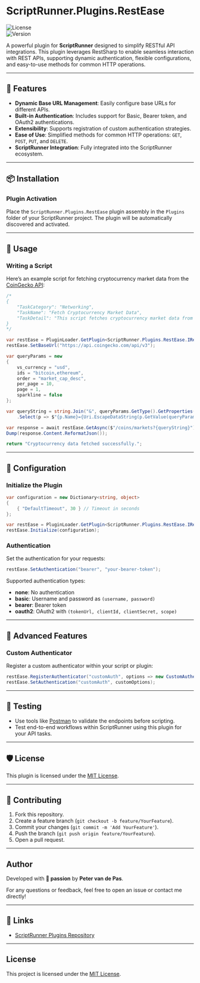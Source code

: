# ScriptRunner.Plugins.RestEase

![License](https://img.shields.io/badge/license-MIT-green)  
![Version](https://img.shields.io/badge/version-1.0.0-blue)

A powerful plugin for **ScriptRunner** designed to simplify RESTful API integrations. This plugin leverages RestSharp to enable seamless interaction with REST APIs, supporting dynamic authentication, flexible configurations, and easy-to-use methods for common HTTP operations.

---

## 🚀 Features

- **Dynamic Base URL Management**: Easily configure base URLs for different APIs.
- **Built-in Authentication**: Includes support for Basic, Bearer token, and OAuth2 authentications.
- **Extensibility**: Supports registration of custom authentication strategies.
- **Ease of Use**: Simplified methods for common HTTP operations: `GET`, `POST`, `PUT`, and `DELETE`.
- **ScriptRunner Integration**: Fully integrated into the ScriptRunner ecosystem.

---

## 📦 Installation

### Plugin Activation
Place the `ScriptRunner.Plugins.RestEase` plugin assembly in the `Plugins` folder of your ScriptRunner project. The plugin will be automatically discovered and activated.

---

## 📖 Usage

### Writing a Script

Here’s an example script for fetching cryptocurrency market data from the [CoinGecko API](https://www.coingecko.com/en/api):

```csharp
/*
{
    "TaskCategory": "Networking",
    "TaskName": "Fetch Cryptocurrency Market Data",
    "TaskDetail": "This script fetches cryptocurrency market data from CoinGecko."
}
*/

var restEase = PluginLoader.GetPlugin<ScriptRunner.Plugins.RestEase.IRestEase>();
restEase.SetBaseUrl("https://api.coingecko.com/api/v3");

var queryParams = new
{
    vs_currency = "usd",
    ids = "bitcoin,ethereum",
    order = "market_cap_desc",
    per_page = 10,
    page = 1,
    sparkline = false
};

var queryString = string.Join("&", queryParams.GetType().GetProperties()
    .Select(p => $"{p.Name}={Uri.EscapeDataString(p.GetValue(queryParams)?.ToString() ?? string.Empty)}"));

var response = await restEase.GetAsync($"/coins/markets?{queryString}");
Dump(response.Content.ReformatJson());

return "Cryptocurrency data fetched successfully.";
```

---

## 🔧 Configuration

### Initialize the Plugin
```csharp
var configuration = new Dictionary<string, object>
{
    { "DefaultTimeout", 30 } // Timeout in seconds
};

var restEase = PluginLoader.GetPlugin<ScriptRunner.Plugins.RestEase.IRestEase>();
restEase.Initialize(configuration);
```

### Authentication
Set the authentication for your requests:
```csharp
restEase.SetAuthentication("bearer", "your-bearer-token");
```

Supported authentication types:
- **none**: No authentication
- **basic**: Username and password as `(username, password)`
- **bearer**: Bearer token
- **oauth2**: OAuth2 with `(tokenUrl, clientId, clientSecret, scope)`

---

## 🌟 Advanced Features

### Custom Authenticator
Register a custom authenticator within your script or plugin:

```csharp
restEase.RegisterAuthenticator("customAuth", options => new CustomAuthenticator(options));
restEase.SetAuthentication("customAuth", customOptions);
```

---

## 🧪 Testing

- Use tools like [Postman](https://www.postman.com/) to validate the endpoints before scripting.
- Test end-to-end workflows within ScriptRunner using this plugin for your API tasks.

---

## 🛡 License

This plugin is licensed under the [MIT License](https://opensource.org/licenses/MIT).

---

## 📄 Contributing

1. Fork this repository.
2. Create a feature branch (`git checkout -b feature/YourFeature`).
3. Commit your changes (`git commit -m 'Add YourFeature'`).
4. Push the branch (`git push origin feature/YourFeature`).
5. Open a pull request.

---

## Author

Developed with **🧡 passion** by **Peter van de Pas**.

For any questions or feedback, feel free to open an issue or contact me directly!

---

## 🔗 Links

- [ScriptRunner Plugins Repository](https://github.com/petervdpas/ScriptRunner.Plugins)

---

## License

This project is licensed under the [MIT License](./LICENSE).
